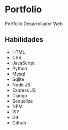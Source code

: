 # Portfolio
Portfolio Desarrollador Web

## Habilidades
- HTML
- CSS
- JavaScript
- Python
- Mysql
- Sqlite
- Node JS
- Express JS
- Django
- Sequelize
- NPM
- PIP
- Git
- Github
